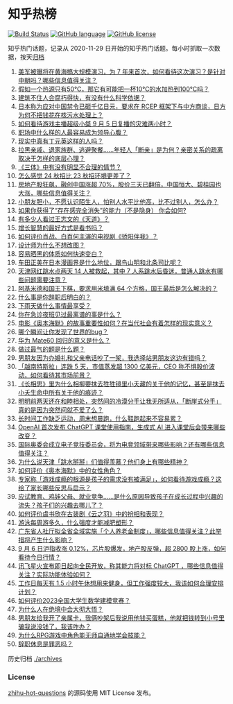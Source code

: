 # 知乎热榜
[![Build Status](https://github.com/ToWeLong/zhihu-hot-questions/workflows/CI/badge.svg)](https://github.com/ToWeLong/zhihu-hot-questions/actions)
[![GitHub language](https://img.shields.io/badge/language-golang-orange.svg)](https://golang.org/)
[![GitHub license](https://img.shields.io/github/license/ToWeLong/zhihu-hot-questions)](https://github.com/ToWeLong/zhihu-hot-questions/blob/main/LICENSE)

知乎热门话题，记录从 2020-11-29 日开始的知乎热门话题。每小时抓取一次数据，按天[归档](./archives)

<!-- BEGIN -->

1. [美军被曝将在黄海搞大规模演习，为 7 年来首次，如何看待这次演习？是针对中朝吗？哪些信息值得关注？](https://www.zhihu.com/question/620734891)
1. [假如一个热源只有50℃，那它有可能把一杯10℃的水加热到100℃吗？](https://www.zhihu.com/question/620587796)
1. [建筑不住人会腐朽得快，有没有什么科学依据？](https://www.zhihu.com/question/620361959)
1. [日本称为应对中国禁令已砸千亿日元，要求在 RCEP 框架下与中方商谈，日方为何不把钱花在核污水处理上？](https://www.zhihu.com/question/620735600)
1. [如何看待游戏主播超级小桀 9 月 5 日复播的灾难两小时？](https://www.zhihu.com/question/620606412)
1. [职场中什么样的人最容易成为领导心腹？](https://www.zhihu.com/question/488308518)
1. [现实中真有丁元英这样的人吗？](https://www.zhihu.com/question/302831101)
1. [拉黑亲戚、退家族群、逃避聚餐……年轻人「断亲」是为何？亲密关系的疏离取决于怎样的底层心理？](https://www.zhihu.com/question/620481503)
1. [《三体》中有没有明显不合理的情节？](https://www.zhihu.com/question/356349222)
1. [怎么感觉 24 秋招比 23 秋招环境更差了？](https://www.zhihu.com/question/618357219)
1. [房地产股狂飙，融创中国涨超 70%，股价三天已翻倍，中国恒大、碧桂园也大涨，哪些信息值得关注？](https://www.zhihu.com/question/620733818)
1. [小朋友胆小，不愿认识陌生人，怕别人水平比他高，比不过别人，怎么办？](https://www.zhihu.com/question/620357704)
1. [如果你获得了“存在感完全消失”的能力（不是隐身） 你会如何?](https://www.zhihu.com/question/620267165)
1. [有多少人看过王志文的《天道》？](https://www.zhihu.com/question/345522365)
1. [增长智慧的最好方式是看书吗？](https://www.zhihu.com/question/608251336)
1. [如何评价肖战、白百何主演的电视剧《骄阳伴我》？](https://www.zhihu.com/question/620176664)
1. [设计师为什么不想改图？](https://www.zhihu.com/question/546432783)
1. [容易晒黑的体质如何快速变白？](https://www.zhihu.com/question/612385471)
1. [车田正美在日本漫画界是什么地位，跟鸟山明和北条司比呢？](https://www.zhihu.com/question/36042425)
1. [天津网红跳水点两天 14 人被救起，其中 7 人系跳水后昏迷，普通人跳水有哪些问题需要注意？](https://www.zhihu.com/question/620710102)
1. [阿基米德和国王下棋，要求用米填满 64 个方格，国王最后是怎么解决的？](https://www.zhihu.com/question/380875083)
1. [什么事是你辞职后明白的？](https://www.zhihu.com/question/53293880)
1. [下雨天做什么事情最享受？](https://www.zhihu.com/question/613931266)
1. [你在急诊夜班见过最离谱的事是什么？](https://www.zhihu.com/question/620185204)
1. [电影《奥本海默》的故事重要性如何？在当代社会有着怎样的现实意义？](https://www.zhihu.com/question/619675408)
1. [哪个瞬间让你发现了世界的bug？](https://www.zhihu.com/question/374412997)
1. [华为 Mate60 回归的意义是什么？](https://www.zhihu.com/question/619988035)
1. [做过最气的题是什么题？](https://www.zhihu.com/question/68348175)
1. [男朋友因为办婚礼和父亲电话吵了一架，我选择站男朋友这边有错吗？](https://www.zhihu.com/question/620605475)
1. [「越南特斯拉」连跌 5 天，市值蒸发超 1300 亿美元，CEO 称不惧股价波动，如何看待其市场前景？](https://www.zhihu.com/question/620706879)
1. [《长相思》里为什么相柳要抹去狌狌镜里小夭藏的关于他的记忆，甚至是抹去小夭生命中所有关于他的痕迹？](https://www.zhihu.com/question/46606196)
1. [明明前两天还在和睦相处，突然间的冷漠分手让我无所适从，「断崖式分手」真的是因为突然间就不爱了么？](https://www.zhihu.com/question/620608123)
1. [长时间工作缺乏运动，周末想晨跑，什么鞋跑起来不容易累？](https://www.zhihu.com/question/619704263)
1. [OpenAI 首次发布 ChatGPT 课堂使用指南，生成式 AI 进入课堂后会带来哪些改变？](https://www.zhihu.com/question/620763433)
1. [国际奥委会成立电子竞技委员会，将为电竞领域带来哪些影响？还有哪些信息值得关注？](https://www.zhihu.com/question/620756674)
1. [为什么说天津「跳水掰掰」们值得羡慕？他们身上有哪些精神？](https://www.zhihu.com/question/620762950)
1. [如何评价《奥本海默》中的女性角色？](https://www.zhihu.com/question/620151160)
1. [专家称「游戏成瘾的根源是孩子的需求没有被满足」，如何看待游戏成瘾？这给了家长哪些反思与启示？](https://www.zhihu.com/question/619992295)
1. [应试教育、鸡娃父母、就业竞争……是什么原因导致孩子在成长过程中兴趣的流失？孩子们的兴趣去哪儿了？](https://www.zhihu.com/question/620575166)
1. [如何评价虞书欣在古装剧《云之羽》中的扮相和表现？](https://www.zhihu.com/question/620307649)
1. [游泳每周游多久，什么强度才能减肥塑形？](https://www.zhihu.com/question/616217525)
1. [广东省人社厅拟全省全域实施「个人养老金制度」，哪些信息值得关注？此举措将产生什么影响？](https://www.zhihu.com/question/620709038)
1. [9 月 6 日沪指收涨 0.12%，芯片股爆发，地产股反弹，超 2800 股上涨，如何看待今日行情？](https://www.zhihu.com/question/620708812)
1. [讯飞星火宣布即日起向全民开放，称其能力将对标 ChatGPT ，哪些信息值得关注？实际功能体验如何？](https://www.zhihu.com/question/620604091)
1. [工作日每天有 1.5 小时午休想用来健身，但工作强度较大，我该如何合理安排计划？](https://www.zhihu.com/question/619485763)
1. [如何评价2023全国大学生数学建模竞赛？](https://www.zhihu.com/question/620247614)
1. [为什么人在绝境中会大彻大悟？](https://www.zhihu.com/question/597324636)
1. [男朋友给我开了亲属卡，我俩吵架后我说用他钱买蛋糕，他就把钱转到小号里骗我说没钱了，我该咋办？](https://www.zhihu.com/question/619703375)
1. [为什么RPG游戏中角色能无师自通地学会技能？](https://www.zhihu.com/question/620677749)
1. [辞职休息是罪恶吗？](https://www.zhihu.com/question/620419115)

<!-- END -->

历史归档 [./archives](./archives)


### License
[zhihu-hot-questions](https://github.com/towelong/zhihu-hot-questions) 的源码使用 MIT License 发布。